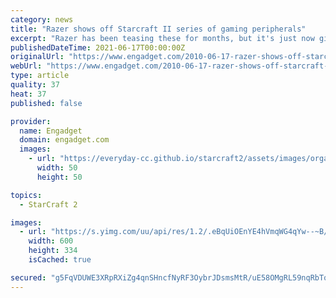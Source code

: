 ```yaml
---
category: news
title: "Razer shows off Starcraft II series of gaming peripherals"
excerpt: "Razer has been teasing these for months, but it's just now given us our first look at its new Starcraft II series of gaming peripherals. Those include the Razer Spectre gaming mouse, the Razer ..."
publishedDateTime: 2021-06-17T00:00:00Z
originalUrl: "https://www.engadget.com/2010-06-17-razer-shows-off-starcraft-ii-series-of-gaming-peripherals.html"
webUrl: "https://www.engadget.com/2010-06-17-razer-shows-off-starcraft-ii-series-of-gaming-peripherals.html"
type: article
quality: 37
heat: 37
published: false

provider:
  name: Engadget
  domain: engadget.com
  images:
    - url: "https://everyday-cc.github.io/starcraft2/assets/images/organizations/engadget.com-50x50.jpg"
      width: 50
      height: 50

topics:
  - StarCraft 2

images:
  - url: "https://s.yimg.com/uu/api/res/1.2/.eBqUiOEnYE4hVmqWG4qYw--~B/aD0zMzQ7dz02MDA7YXBwaWQ9eXRhY2h5b24-/https://www.blogcdn.com/www.engadget.com/media/2010/06/razer-starcraft-06-17-2010.jpg"
    width: 600
    height: 334
    isCached: true

secured: "g5FqVDUWE3XRpRXiZg4qnSHncfNyRF3OybrJDsmsMtR/uE58OMgRL59nqRbTqkfOqyun6mQHMIZXKwuWhmmqy92drV0gOIRYMy0xbFHDyC4Qq5ykZ53QAtoOe8oBCjUZjmFY7kbYsfMGKjNK6fgKuRZ2v8aWDGEaiIlQGLH7UG/xqUoHagsyqHERMUiru78ayT6HHo8tGn4xqBNSOgBOU4TTvBSU00EX5+a5XplMMg0E+Qb5QsIpzSvSyddcn7uRkjWtGe5yfcJWY427Omr05yvdq1bf9DOgJjH8dAn1froLvT7Sp+k6DSx+unWvhlzz6fDex4gk3gFW2wREu5P3Nojq3Dq2JxdsymX3kv7Nt4Y=;qwliHkTbrF5BF5B8dkbMrQ=="
---
```


